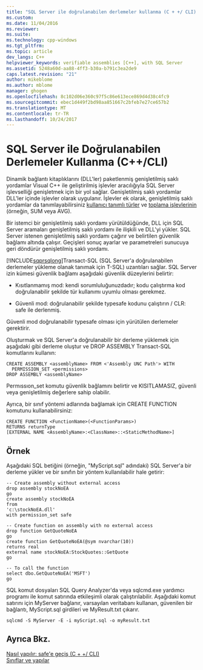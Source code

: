 ```yaml
---
title: "SQL Server ile doğrulanabilen derlemeler kullanma (C + +/ CLI) | Microsoft Docs"
ms.custom: 
ms.date: 11/04/2016
ms.reviewer: 
ms.suite: 
ms.technology: cpp-windows
ms.tgt_pltfrm: 
ms.topic: article
dev_langs: C++
helpviewer_keywords: verifiable assemblies [C++], with SQL Server
ms.assetid: 5248a60d-aa88-4ff3-b30a-b791c3ea2de9
caps.latest.revision: "21"
author: mikeblome
ms.author: mblome
manager: ghogen
ms.openlocfilehash: 8c102d06e360c97f5c86e613ece869d4d38c4fc9
ms.sourcegitcommit: ebec1d449f2bd98aa851667c2bfeb7e27ce657b2
ms.translationtype: MT
ms.contentlocale: tr-TR
ms.lasthandoff: 10/24/2017
---
```

# <a name="using-verifiable-assemblies-with-sql-server-ccli"></a>SQL Server ile Doğrulanabilen Derlemeler Kullanma (C++/CLI)
Dinamik bağlantı kitaplıklarını (DLL'ler) paketlenmiş genişletilmiş saklı yordamlar Visual C++ ile geliştirilmiş işlevler aracılığıyla SQL Server işlevselliği genişletmek için bir yol sağlar. Genişletilmiş saklı yordamlar DLL'ler içinde işlevler olarak uygulanır. İşlevler ek olarak, genişletilmiş saklı yordamlar da tanımlayabilirsiniz [kullanıcı tanımlı türler](../cpp/classes-and-structs-cpp.md) ve [toplama işlevlerinin](http://msdn.microsoft.com/en-us/de255454-f45e-4281-81f9-bc61893ac5da) (örneğin, SUM veya AVG).  
  
 Bir istemci bir genişletilmiş saklı yordamı yürütüldüğünde, DLL için SQL Server aramaları genişletilmiş saklı yordamı ile ilişkili ve DLL'yi yükler. SQL Server istenen genişletilmiş saklı yordamı çağırır ve belirtilen güvenlik bağlamı altında çalışır. Geçişleri sonuç ayarlar ve parametreleri sunucuya geri döndürür genişletilmiş saklı yordamı.  
  
 [!INCLUDE[sqprsqlong](../dotnet/includes/sqprsqlong_md.md)]Transact-SQL (SQL Server'a doğrulanabilen derlemeler yükleme olanak tanımak için T-SQL) uzantıları sağlar. SQL Server izin kümesi güvenlik bağlamı aşağıdaki güvenlik düzeylerini belirtir:  
  
-   Kısıtlanmamış mod: kendi sorumluluğunuzdadır; kodu çalıştırma kod doğrulanabilir şekilde tür kullanımı uyumlu olması gerekmez.  
  
-   Güvenli mod: doğrulanabilir şekilde typesafe kodunu çalıştırın / CLR: safe ile derlenmiş.  
  
 Güvenli mod doğrulanabilir typesafe olması için yürütülen derlemeler gerektirir.  
  
 Oluşturmak ve SQL Server'a doğrulanabilir bir derleme yüklemek için aşağıdaki gibi derleme oluştur ve DROP ASSEMBLY Transact-SQL komutlarını kullanın:  
  
```  
CREATE ASSEMBLY <assemblyName> FROM <'Assembly UNC Path'> WITH   
  PERMISSION_SET <permissions>  
DROP ASSEMBLY <assemblyName>  
```  
  
 Permıssıon_set komutu güvenlik bağlamını belirtir ve KISITLAMASIZ, güvenli veya genişletilmiş değerlere sahip olabilir.  
  
 Ayrıca, bir sınıf yöntemi adlarında bağlamak için CREATE FUNCTION komutunu kullanabilirsiniz:  
  
```  
CREATE FUNCTION <FunctionName>(<FunctionParams>)  
RETURNS returnType  
[EXTERNAL NAME <AssemblyName>:<ClassName>::<StaticMethodName>]  
```  
  
## <a name="example"></a>Örnek  
 Aşağıdaki SQL betiğini (örneğin, "MyScript.sql" adındaki) SQL Server'a bir derleme yükler ve bir sınıfın bir yöntem kullanılabilir hale getirir:  
  
```  
-- Create assembly without external access  
drop assembly stockNoEA  
go  
create assembly stockNoEA  
from   
'c:\stockNoEA.dll'  
with permission_set safe  
  
-- Create function on assembly with no external access  
drop function GetQuoteNoEA  
go  
create function GetQuoteNoEA(@sym nvarchar(10))  
returns real  
external name stockNoEA:StockQuotes::GetQuote  
go  
  
-- To call the function  
select dbo.GetQuoteNoEA('MSFT')  
go  
```  
  
 SQL komut dosyaları SQL Query Analyzer'da veya sqlcmd.exe yardımcı programı ile komut satırında etkileşimli olarak çalıştırılabilir. Aşağıdaki komut satırını için MyServer bağlanır, varsayılan veritabanı kullanan, güvenilen bir bağlantı, MyScript.sql girdileri ve MyResult.txt çıkarır.  
  
```  
sqlcmd -S MyServer -E -i myScript.sql -o myResult.txt  
```  
  
## <a name="see-also"></a>Ayrıca Bkz.  
 [Nasıl yapılır: safe'e geçiş (C + +/ CLI)](../dotnet/how-to-migrate-to-clr-safe-cpp-cli.md)   
 [Sınıflar ve yapılar](../cpp/classes-and-structs-cpp.md)